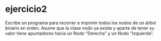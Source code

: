 # ejercicio2
Escribe un programa para recorrer e imprimir todos los nodos de un árbol binario en orden. Asume que la clase nodo ya existe y aparte de tener su valor tiene apuntadores hacia un Nodo “Derecha” y un Nodo “Izquierda”.
